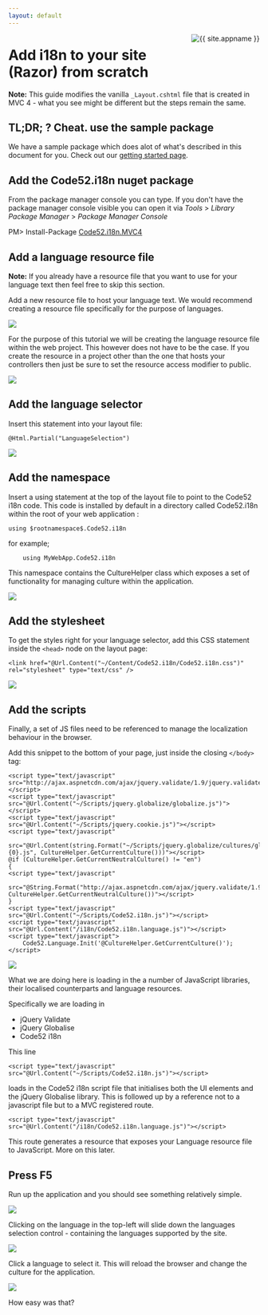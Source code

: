 ```yaml
---
layout: default
---
```


<div id="screenshot" style="float:right">
	<img src="logo-small.png" alt="{{ site.appname }}" />
	<div style="clear:both">&nbsp;</div>
</div>

# Add i18n to your site (Razor) from scratch

**Note:** This guide modifies the vanilla ```_Layout.cshtml``` file that is created in MVC 4 - what you see might be different but the steps remain the same.

## TL;DR; ? Cheat. use the sample package

We have a sample package which does alot of what's described in this document for you. 
Check out our [getting started page](getting-started).

## Add the Code52.i18n nuget package

From the package manager console you can type. If you don't have the package manager console visible you can open it via *Tools* > *Library Package Manager* > *Package Manager Console*

<div style="width: 900px">
	<div class="nuget-button-commandWrapper">
		<div class="nuget-button-commandPrompt">
			<p class="nuget-button-command">PM&gt; Install-Package <a href="http://nuget.org/List/Packages/Code52.i18n.MVC4">Code52.i18n.MVC4</a></p>
		</div>
	</div>
</div>

## Add a language resource file

**Note:** If you already have a resource file that you want to use for your language text then feel free to skip this section.

Add a new resource file to host your language text. We would recommend creating a resource file specifically for the purpose of languages.

![](images/newresourcefile.png)

For the purpose of this tutorial we will be creating the language resource file within the web project. This however does not have to be the case. If you create the resource in a project other than the one that hosts your controllers then just be sure to set the resource access modifier to public.

![](images/resourceaccess.png)

## Add the language selector

Insert this statement into your layout file:

    @Html.Partial("LanguageSelection")

![](images/partial.png)

## Add the namespace

Insert a using statement at the top of the layout file to point to the Code52 i18n code. This code is installed by default in a directory called Code52.i18n within the root of your web application :

`using $rootnamespace$.Code52.i18n`
    
for example;
    
`    using MyWebApp.Code52.i18n`

This namespace contains the CultureHelper class which exposes a set of functionality for managing culture within the application.

![](images/using.png)

## Add the stylesheet

To get the styles right for your language selector, add this CSS statement inside the ```<head>``` node on the layout page:

    <link href="@Url.Content("~/Content/Code52.i18n/Code52.i18n.css")" rel="stylesheet" type="text/css" />

![](images/stylesheet.png)

## Add the scripts

Finally, a set of JS files need to be referenced to manage the localization behaviour in the browser. 

Add this snippet to the bottom of your page, just inside the closing ```</body>``` tag:

    <script type="text/javascript" src="http://ajax.aspnetcdn.com/ajax/jquery.validate/1.9/jquery.validate.min.js"></script>
    <script type="text/javascript" src="@Url.Content("~/Scripts/jquery.globalize/globalize.js")"></script>
    <script type="text/javascript" src="@Url.Content("~/Scripts/jquery.cookie.js")"></script>
    <script type="text/javascript" 
        src="@Url.Content(string.Format("~/Scripts/jquery.globalize/cultures/globalize.culture.{0}.js", CultureHelper.GetCurrentCulture()))"></script>
    @if (CultureHelper.GetCurrentNeutralCulture() != "en")
    {
	<script type="text/javascript" 
	    src="@String.Format("http://ajax.aspnetcdn.com/ajax/jquery.validate/1.9/localization/messages_{0}.js", CultureHelper.GetCurrentNeutralCulture())"></script>    
	}
    <script type="text/javascript" src="@Url.Content("~/Scripts/Code52.i18n.js")"></script>
    <script type="text/javascript" src="@Url.Content("/i18n/Code52.i18n.language.js")"></script>
    <script type="text/javascript">
        Code52.Language.Init('@CultureHelper.GetCurrentCulture()');    
    </script>

![](images/scripts.png)

What we are doing here is loading in the a number of JavaScript libraries, their localised counterparts and language resources.

Specifically we are loading in
	
* jQuery Validate 
* jQuery Globalise
* Code52 i18n

This line 

    <script type="text/javascript" src="@Url.Content("~/Scripts/Code52.i18n.js")"></script>

loads in the Code52 i18n script file that initialises both the UI elements and the jQuery Globalise library. This is followed up by a reference not to a javascript file but to a MVC registered route. 

    <script type="text/javascript" src="@Url.Content("/i18n/Code52.i18n.language.js")"></script>

This route generates a resource that exposes your Language resource file to JavaScript. More on this later.

## Press F5

Run up the application and you should see something relatively simple.

![](images/f5.png)

Clicking on the language in the top-left will slide down the languages selection control - containing the languages supported by the site.

![](images/select.png)

Click a language to select it. This will reload the browser and change the culture for the application.

![](images/french.png)

How easy was that?
